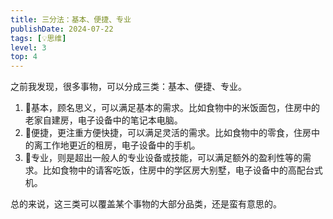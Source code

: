 ```yaml
---
title: 三分法：基本、便捷、专业
publishDate: 2024-07-22
tags: [💡思维]
level: 3
top: 4
---
```


之前我发现，很多事物，可以分成三类：基本、便捷、专业。

1. 🤍基本，顾名思义，可以满足基本的需求。比如食物中的米饭面包，住房中的老家自建房，电子设备中的笔记本电脑。
2. 💛便捷，更注重方便快捷，可以满足灵活的需求。比如食物中的零食，住房中的离工作地更近的租房，电子设备中的手机。
3. 💙专业，则是超出一般人的专业设备或技能，可以满足额外的盈利性等的需求。比如食物中的请客吃饭，住房中的学区房大别墅，电子设备中的高配台式机。

总的来说，这三类可以覆盖某个事物的大部分品类，还是蛮有意思的。
